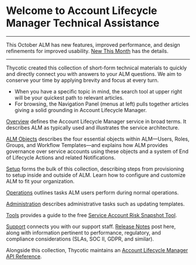 ﻿[title]: # (ALM Technicals Collection)
[tags]: # (Account Lifecycle Manager,ALM,Active Directory,)
[priority]: # (1)

# Welcome to Account Lifecycle Manager Technical Assistance

---

This October ALM has new features, improved performance, and design refinements for improved usability. [New This Month](new-this-month.md) has the details.

---

Thycotic created this collection of short-form technical materials to quickly and directly connect you with answers to your ALM questions. We aim to conserve your time by applying brevity and focus at every turn.

* When you have a specific topic in mind, the search tool at upper right will be your quickest path to relevant articles.
* For browsing, the Navigation Panel (menus at left) pulls together articles giving a solid grounding in Account Lifecycle Manager.

[Overview](./alm-overview/) defines the Account Lifecycle Manager service in broad terms. It describes ALM as typically used and illustrates the service architecture.

[ALM Objects](./alm-objects/) describes the four essential objects within ALM—Users, Roles, Groups, and Workflow Templates—and explains how ALM provides governance over service accounts using these objects and a system of End of Lifecycle Actions and related Notifications.

[Setup](./get-started/) forms the bulk of this collection, describing steps from provisioning to setup inside and outside of ALM. Learn how to configure and customize ALM to fit your organization.

[Operations](./alm-operations/) outlines tasks ALM users perform during normal operations.

[Administration](./alm-admin/) describes administrative tasks such as updating templates.

[Tools](./ref-items/) provides a guide to the free [Service Account Risk Snapshot Tool](./ref-items/discovery-tool/).

[Support](./support/) connects you with our support staff. [Release Notes](./support/release-notes.md) post here, along with information pertinent to performance, regulatory, and compliance considerations (SLAs, SOC II, GDPR, and similar).

Alongside this collection, Thycotic maintains an [Account Lifecycle Manager API Reference](https://thycotic.accountlifecyclecloud.com/docs/api-reference).
